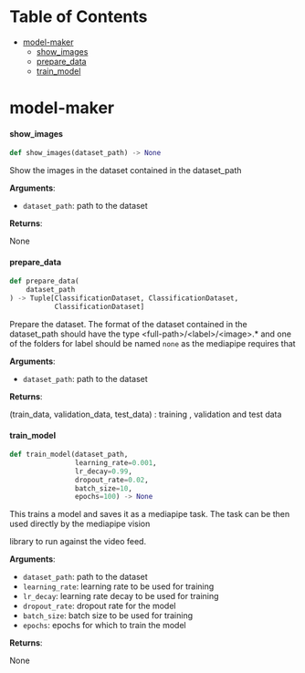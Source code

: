 # Table of Contents

* [model-maker](#model-maker)
  * [show\_images](#model-maker.show_images)
  * [prepare\_data](#model-maker.prepare_data)
  * [train\_model](#model-maker.train_model)

<a id="model-maker"></a>

# model-maker

<a id="model-maker.show_images"></a>

#### show\_images

```python
def show_images(dataset_path) -> None
```

Show the images in the dataset contained in the dataset_path

**Arguments**:

- `dataset_path`: path to the dataset

**Returns**:

None

<a id="model-maker.prepare_data"></a>

#### prepare\_data

```python
def prepare_data(
    dataset_path
) -> Tuple[ClassificationDataset, ClassificationDataset,
           ClassificationDataset]
```

Prepare the dataset. The format of the dataset contained in the dataset_path should have the type
&lt;full-path&gt;/&lt;label&gt;/&lt;image&gt;.*  and one of the folders for label should be named `none` as the mediapipe requires that

**Arguments**:

- `dataset_path`: path to the dataset

**Returns**:

(train_data, validation_data, test_data) : training , validation and test data

<a id="model-maker.train_model"></a>

#### train\_model

```python
def train_model(dataset_path,
                learning_rate=0.001,
                lr_decay=0.99,
                dropout_rate=0.02,
                batch_size=10,
                epochs=100) -> None
```

This trains a model and saves it as a mediapipe task. The task can be then used directly by the mediapipe vision

library to run against the video feed.

**Arguments**:

- `dataset_path`: path to the dataset
- `learning_rate`: learning rate to be used for training
- `lr_decay`: learning rate decay to be used for training
- `dropout_rate`: dropout rate for the model
- `batch_size`: batch size to be used for training
- `epochs`: epochs for which to train the model

**Returns**:

None

